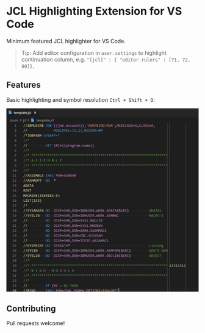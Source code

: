 # JCL Highlighting Extension for VS Code

Minimum featured JCL highlighter for VS Code.

> Tip: Add editor configuration in `user.settings` to highlight continuation column, e.g. `"[jcl]" : { "editor.rulers" : [71, 72, 80]},`

## Features

Basic highlighting and symbol resolution `Ctrl + Shift + O`:

![Highlighting](./docs/images/example.png)

## Contributing

Pull requests welcome!
